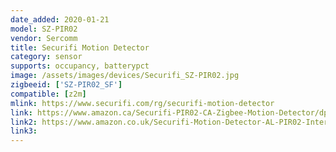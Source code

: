 ```yaml
---
date_added: 2020-01-21
model: SZ-PIR02
vendor: Sercomm
title: Securifi Motion Detector
category: sensor
supports: occupancy, batterypct
image: /assets/images/devices/Securifi_SZ-PIR02.jpg
zigbeeid: ['SZ-PIR02_SF']
compatible: [z2m]
mlink: https://www.securifi.com/rg/securifi-motion-detector
link: https://www.amazon.ca/Securifi-PIR02-CA-Zigbee-Motion-Detector/dp/B014UQFAY0
link2: https://www.amazon.co.uk/Securifi-Motion-Detector-AL-PIR02-Interface/dp/B00TZSV020
link3: 
---
```

